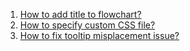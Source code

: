 1. [How to add title to flowchart?](https://github.com/knsv/mermaid/issues/556#issuecomment-363182217)
1. [How to specify custom CSS file?](https://github.com/mermaidjs/mermaid.cli/pull/24#issuecomment-373402785)
1. [How to fix tooltip misplacement issue?](https://github.com/knsv/mermaid/issues/542#issuecomment-3343564621)

